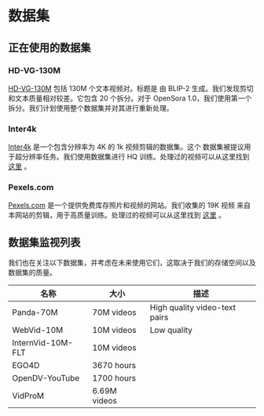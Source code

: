 # 数据集

## 正在使用的数据集

### HD-VG-130M

[HD-VG-130M](https://github.com/daooshee/HD-VG-130M?tab=readme-ov-file) 包括 130M 个文本视频对。标题是
由 BLIP-2 生成。我们发现剪切和文本质量相对较差。它包含 20 个拆分。对于 OpenSora 1.0，我们使用第一个拆分。我们计划使用整个数据集并对其进行重新处理。

### Inter4k

[Inter4k](https://github.com/alexandrosstergiou/Inter4K) 是一个包含分辨率为 4K 的 1k 视频剪辑的数据集。这个
数据集被提议用于超分辨率任务。我们使用数据集进行 HQ 训练。处理过的视频可以从这里找到 [这里](README.md#数据处理) 。

### Pexels.com

[Pexels.com](https://www.pexels.com/) 是一个提供免费库存照片和视频的网站。我们收集的 19K 视频
来自本网站的剪辑，用于高质量训练。处理过的视频可以从这里找到 [这里](README.md#数据处理) 。

## 数据集监视列表

我们也在关注以下数据集，并考虑在未来使用它们，这取决于我们的存储空间以及数据集的质量。

| 名称                | 大小           | 描述                            |
|-------------------|--------------|-------------------------------|
| Panda-70M         | 70M videos   | High quality video-text pairs |
| WebVid-10M        | 10M videos   | Low quality                   |
| InternVid-10M-FLT | 10M videos   |                               |
| EGO4D             | 3670 hours   |                               |
| OpenDV-YouTube    | 1700 hours   |                               |
| VidProM           | 6.69M videos |                               |
